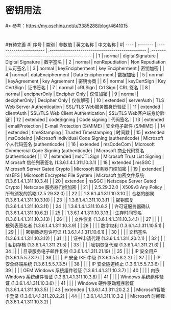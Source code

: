 # 密钥用法
#> 参考：https://my.oschina.net/u/3385288/blog/4641015
#
#有待完善
#| 序号 | 类别     | 参数值                  | 英文名称                                         | 中文名称                                           |
#| ---- | :------- | :---------------------- | :----------------------------------------------- | :------------------------------------------------- |
| 1    | normal   | digitalSignature        | Digital Signature                                | 数字签名                                           |
| 2    | normal   | nonRepudiation          | Non Repudiation                                  | 认可签名                                           |
| 3    | normal   | keyEncipherment         | key Encipherment                                 | 密钥加密                                           |
| 4    | normal   | dataEncipherment        | Data Encipherment                                | 数据加密                                           |
| 5    | normal   | keyAgreement            | key Agreement                                    | 密钥协商                                           |
| 6    | normal   | keyCertSign             | Key CertSign                                     | 证书签名                                           |
| 7    | normal   | cRLSign                 | Crl Sign                                         | CRL 签名                                           |
| 8    | normal   | encipherOnly            | Encipher Only                                    | 仅仅加密                                           |
| 9    | normal   | decipherOnly            | Decipher Only                                    | 仅仅解密                                           |
| 10   | extended | serverAuth              | TLS Web Server Authentication                    | SSL/TLS Web服务器身份验证                          |
| 11   | extended | clientAuth              | SSL/TLS Web Client Authentication                | SSL/TLS Web客户端身份验证                          |
| 12   | extended | codeSigning             | Code signing                                     | 代码签名                                           |
| 13   | extended | emailProtection         | E-mail Protection (S/MIME)                       | 安全电子邮件 (S/MIME)                              |
| 14   | extended | timeStamping            | Trusted Timestamping                             | 时间戳                                             |
| 15   | extended | msCodeInd               | Microsoft Individual Code Signing (authenticode) | Microsoft 个人代码签名 (authenticode)              |
| 16   | extended | msCodeCom               | Microsoft Commercial Code Signing (authenticode) | Microsoft 商业代码签名 (authenticode)              |
| 17   | extended | msCTLSign               | Microsoft Trust List Signing                     | Microsoft 信任列表签名 (1.3.6.1.4.1.311.10.3.1)    |
| 18   | extended | msSGC                   | Microsoft Server Gated Crypto                    | Microsoft 服务器门控加密                           |
| 19   | extended | msEFS                   | Microsoft Encrypted File System                  | Microsoft 加密文件系统 (1.3.6.1.4.1.311.10.3.4)    |
| 20   | extended | nsSGC                   | Netscape Server Gated Crypto                     | Netscape 服务器门控加密                            |
| 21   |          | 2.5.29.32.0             | X509v3 Any Policy                                | 所有颁发的策略 (2.5.29.32.0)                       |
| 22   |          | 1.3.6.1.4.1.311.10.3.10 |                                                  | 合格的部属 (1.3.6.1.4.1.311.10.3.10)               |
| 23   |          | 1.3.6.1.4.1.311.10.3.11 |                                                  | 密钥恢复 (1.3.6.1.4.1.311.10.3.11)                 |
| 24   |          | 1.3.6.1.4.1.311.10.6.2  |                                                  | 许可证服务器确认 (1.3.6.1.4.1.311.10.6.2)          |
| 25   |          | 1.3.6.1.4.1.311.10.3.13 |                                                  | 生存时间签名 (1.3.6.1.4.1.311.10.3.13)             |
| 26   |          |                         |                                                  | 文件恢复 (1.3.6.1.4.1.311.10.3.4.1)                |
| 27   |          |                         |                                                  | 根列表签名者 (1.3.6.1.4.1.311.10.3.9)              |
| 28   |          |                         |                                                  | 数字权利 (1.3.6.1.4.1.311.10.5.1)                  |
| 29   |          |                         |                                                  | 密钥数据包许可证 (1.3.6.1.4.1.311.10.6.1)          |
| 30   |          |                         |                                                  | 文档签名 (1.3.6.1.4.1.311.10.3.12)                 |
| 31   |          |                         |                                                  | 证书申请代理 (1.3.6.1.4.1.311.20.2.1)              |
| 32   |          |                         |                                                  | 私钥存档 (1.3.6.1.4.1.311.21.5)                    |
| 33   |          |                         |                                                  | 密钥恢复代理 (1.3.6.1.4.1.311.21.6)                |
| 34   |          |                         |                                                  | 目录服务电子邮件复制 (1.3.6.1.4.1.311.21.19)       |
| 35   |          |                         |                                                  | IP 安全用户 (1.3.6.1.5.5.7.3.7)                    |
| 36   |          |                         |                                                  | IP 安全 IKE 中级 (1.3.6.1.5.5.8.2.2)               |
| 37   |          |                         |                                                  | IP 安全终端系统 (1.3.6.1.5.5.7.3.5)                |
| 38   |          |                         |                                                  | IP 安全隧道终止 (1.3.6.1.5.5.7.3.6)                |
| 39   |          |                         |                                                  | OEM Windows 系统组件验证 (1.3.6.1.4.1.311.10.3.7)  |
| 40   |          |                         |                                                  | 内嵌 Windows 系统组件验证 (1.3.6.1.4.1.311.10.3.8) |
| 41   |          |                         |                                                  | Windows 系统组件验证 (1.3.6.1.4.1.311.10.3.6)      |
| 41   |          |                         |                                                  | Windows 硬件驱动程序验证 (1.3.6.1.4.1.311.10.3.5)  |
| 43   | extended | 1.3.6.1.4.1.311.20.2.2  |                                                  | Microsoft智能卡登录 (1.3.6.1.4.1.311.20.2.2)       |
| 44   |          | 1.3.6.1.4.1.311.10.3.2  |                                                  | Microsoft 时间戳 (1.3.6.1.4.1.311.10.3.2)          |

